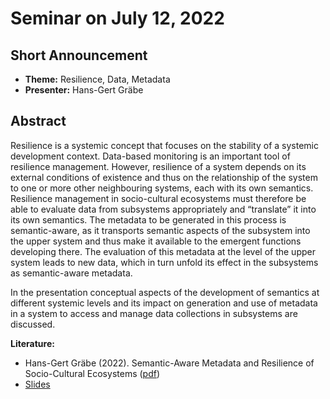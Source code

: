 # Seminar on July 12, 2022

## Short Announcement

* __Theme:__   Resilience, Data, Metadata
* __Presenter:__ Hans-Gert Gräbe

## Abstract

Resilience is a systemic concept that focuses on the stability of a systemic
development context. Data-based monitoring is an important tool of resilience
management. However, resilience of a system depends on its external conditions
of existence and thus on the relationship of the system to one or more other
neighbouring systems, each with its own semantics. Resilience management in
socio-cultural ecosystems must therefore be able to evaluate data from
subsystems appropriately and “translate” it into its own semantics. The
metadata to be generated in this process is semantic-aware, as it transports
semantic aspects of the subsystem into the upper system and thus make it
available to the emergent functions developing there. The evaluation of this
metadata at the level of the upper system leads to new data, which in turn
unfold its effect in the subsystems as semantic-aware metadata.

In the presentation conceptual aspects of the development of semantics at
different systemic levels and its impact on generation and use of metadata in
a system to access and manage data collections in subsystems are discussed.

__Literature:__

* Hans-Gert Gräbe (2022). Semantic-Aware Metadata and Resilience of
  Socio-Cultural Ecosystems
  ([pdf](https://hg-graebe.de/EigeneTexte/DW-22.pdf))
* [Slides](https://hg-graebe.de/EigeneTexte/DW-22-Folien.pdf)
